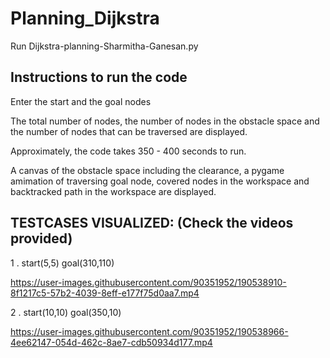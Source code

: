 # Planning_Dijkstra

Run Dijkstra-planning-Sharmitha-Ganesan.py  

## Instructions to run the code 

Enter the start and the goal nodes  

The total number of nodes, the number of nodes in the obstacle space and the number of nodes that can be traversed are displayed. 

Approximately, the code takes 350 - 400 seconds to run.  

A canvas of the obstacle space including the clearance, a pygame amimation of traversing goal node, covered nodes in the workspace
and backtracked path in the workspace are displayed.

## TESTCASES VISUALIZED: (Check the videos provided)  

1 . start(5,5) goal(310,110) 

https://user-images.githubusercontent.com/90351952/190538910-8f1217c5-57b2-4039-8eff-e177f75d0aa7.mp4

2 . start(10,10) goal(350,10) 

https://user-images.githubusercontent.com/90351952/190538966-4ee62147-054d-462c-8ae7-cdb50934d177.mp4


